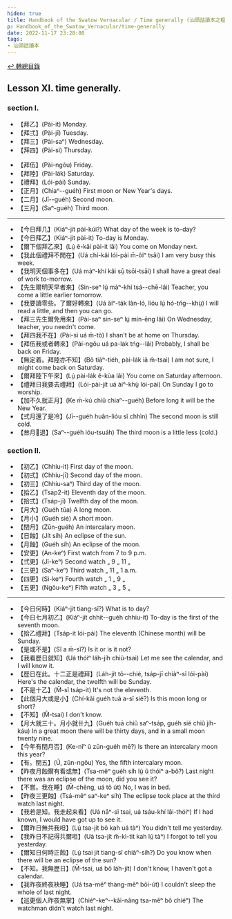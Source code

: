 ```yaml
---
hiden: true
title: Handbook of the Swatow Vernacular / Time generally (汕頭話讀本之粗略個時間)
p: Handbook_of_the_Swatow_Vernacular/time-generally
date: 2022-11-17 23:28:00
tags: 
- 汕頭話讀本
---
```


[↩️ 轉總目錄](/Handbook_of_the_Swatow_Vernacular)

## Lesson XI. time generally.

### section I.

* 【拜乙】(Pài-it) Monday.
* 【拜弍】(Pài-jī) Tuesday.
* 【拜三】(Pài-saⁿ) Wednesday.
* 【拜四】(Pài-sì) Thursday.
<!--more-->
* 【拜伍】(Pài-ngõu) Friday.
* 【拜陸】(Pài-lák) Saturday.
* 【禮拜】(Lói-pài) Sunday.
* 【正月】(Chiaⁿ--guéh) First moon or New Year's days.
* 【二月】(Jī--guéh) Second moon.
* 【三月】(Saⁿ-guéh) Third moon.

------

* 【今日拜几】(Kiáⁿ-jít pài-kúi?) What day of the week is to-day?
* 【今日拜乙】(Kiáⁿ-jít pài-it) To-day is Monday.
* 【爾下個拜乙來】(Lṳ́ ẽ-kâi pài-it lâi) You come on Monday next.
* 【我此個禮拜不閒在】(Uá chí-kâi lói-pài m̄-ôiⁿ tsãi) I am very busy this week.
* 【我明天個事多在】(Uá màⁿ-khí kâi sṳ̄ tsōi-tsāi) I shall have a great deal of work to-morrow.
* 【先生爾明天早者來】(Sin-seⁿ lṳ́ màⁿ-khí tsá--chē-lâi) Teacher, you come a little earlier tomorrow.
* 【我要讀零些。了爾好轉來】(Uá àiⁿ-ták lân-ló, lióu lṳ́ hó-tńg--khṳ̀) I will read a little, and then you can go.
* 【拜三先生爾免用來】(Pài-saⁿ sin-seⁿ lṳ́ mín-ēng lâi) On Wednesday, teacher, you needn't come.
* 【拜四我不在】(Pài-sì uá m̄-tõ) I shan't be at home on Thursday.
* 【拜伍我或者轉來】(Pài-ngõu uá pa-lak tńg--lâi) Probably, I shall be back on Friday.
* 【無定着。拜陸亦不知】(Bô tiāⁿ-tiéh, pài-lák iā m̄-tsai) I am not sure, I might come back on Saturday.
* 【爾拜陸下午來】(Lṳ́ pài-lák ẽ-kùa lâi) You come on Saturday afternoon.
* 【禮拜日我要去禮拜】(Lói-pài-jít uá àiⁿ-khṳ̀ lói-pài) On Sunday I go to worship.
* 【加不久就正月】(Ke m̄-kú chiũ chiaⁿ--guéh) Before long it will be the New Year.
* 【弍月還了是冷】(Jī--guéh huân-lióu sĩ chhìn) The second moon is still cold.
* 【叁月𢰳退】(Saⁿ--guéh ióu-tsuáh) The third moon is a little less (cold.)

### section II.

* 【初乙】(Chhiu-it) First day of the moon.
* 【初弍】(Chhiu-jī) Second day of the moon.
* 【初三】(Chhiu-saⁿ) Third day of the moon.
* 【拾乙】(Tsap2-it) Eleventh day of the moon.
* 【拾弍】(Tsáp-jī) Twelfth day of the moon.
* 【月大】(Guéh tūa) A long moon.
* 【月小】(Guéh sié) A short moon.
* 【閏月】(Zūn-guéh) An intercalary moon.
* 【日蝕】(Jít síh) An eclipse of the sun.
* 【月蝕】(Guéh síh) An eclipse of the moon.
* 【安更】(An-keⁿ) First watch from 7 to 9 p.m.
* 【弍更】(Jī-keⁿ) Second watch „ 9 „ 11 „
* 【三更】(Saⁿ-keⁿ) Third watch „ 11 „ 1 a.m.
* 【四更】(Sì-keⁿ) Fourth watch „ 1 „ 9 „
* 【五更】(Ngõu-keⁿ) Fifth watch „ 3 „ 5 „

------

* 【今日何時】(Kiáⁿ-jít tiang-sî?) What is to day?
* 【今日七月初乙】(Kiáⁿ-jít chhit--guéh chhiu-it) To-day is the first of the seventh moon.
* 【拾乙禮拜】(Tsáp-it lói-pài) The eleventh (Chinese month) will be Sunday.
* 【是或不是】(Sĩ a m̄-sĩ?) Is it or is it not?
* 【我看歷日就知】(Uá thóiⁿ láh-jíh chiũ-tsai) Let me see the calendar, and I will know it.
* 【歷日在此。十二正是禮拜】(Láh-jít tõ--chié, tsáp-jī chiàⁿ-sĩ lói-pài) Here's the calendar, the twelfth will be Sunday.
* 【不是十乙】(M̄-sĩ tsáp-it) It's not the eleventh.
* 【此個月大或是小】(Chí-kâi guéh tuā a-sĩ sié?) Is this moon long or short?
* 【不知】(M̄-tsai) I don't know.
* 【月大就三十。月小就卄九】(Guéh tuā chiũ saⁿ-tsáp, guéh sié chiũ jíh-káu) In a great moon there will be thirty days, and in a small moon twenty nine.
* 【今年有閏月否】(Ke-nîⁿ ũ zūn-guéh mē?) Is there an intercalary moon this year?
* 【有。閏五】(Ũ, zūn-ngõu) Yes, the fifth intercalary moon.
* 【昨夜月蝕爾有看或無】(Tsa-mêⁿ guéh síh lṳ́ ũ thóiⁿ a-bô?) Last night there was an eclipse of the moon, did you see it?
* 【不嘗。我在睡】(M̄-chêng, uá tõ út) No, I was in bed.
* 【昨夜三更蝕】(Tsá-mêⁿ saⁿ-keⁿ síh) The eclipse took place at the third watch last night.
* 【我若是知。我走起来看】(Uá nāⁿ-sĩ tsai, uá tsáu-khí lâi-thóiⁿ) If I had known, I would have got up to see it.
* 【爾昨日無共我呾】(Lṳ́ tsa-jít bô kah uá tàⁿ) You didn't tell me yesterday.
* 【我昨日不記得共爾呾】(Uá tsa-jít m̄-kì-tit kah lṳ́ tàⁿ) I forgot to tell you yesterday.
* 【爾知日何時正蝕】(Lṳ́ tsai jít tiang-sî chiàⁿ-síh?) Do you know when there will be an eclipse of the sun?
* 【不知。我無歷日】(M̄-tsai, uá bô láh-jít) I don't know, I haven't got a calendar.
* 【我昨夜終夜袂睡】(Uá tsa-mêⁿ thàng-mêⁿ bõi-út) I couldn't sleep the whole of last night.
* 【巡更個人昨夜無掌】(Chiéⁿ-keⁿ--kâi-nâng tsa-mêⁿ bô chiéⁿ) The watchman didn't watch last night.

